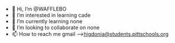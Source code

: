 - 👋 Hi, I’m @WAFFLEBO
- 👀 I’m interested in learning cade
- 🌱 I’m currently learning none
- 💞️ I’m looking to collaborate on none
- 📫 How to reach me gmail -->higdonia@students.pittschools.org

<!---
WAFFLEBO/WAFFLEBO is a ✨ special ✨ repository because its `README.md` (this file) appears on your GitHub profile.
You can click the Preview link to take a look at your changes.
--->
